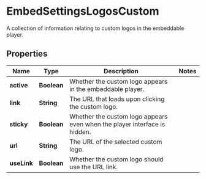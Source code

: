 

# EmbedSettingsLogosCustom

A collection of information relating to custom logos in the embeddable player.

## Properties

| Name | Type | Description | Notes |
|------------ | ------------- | ------------- | -------------|
|**active** | **Boolean** | Whether the custom logo appears in the embeddable player. |  |
|**link** | **String** | The URL that loads upon clicking the custom logo. |  |
|**sticky** | **Boolean** | Whether the custom logo appears even when the player interface is hidden. |  |
|**url** | **String** | The URL of the selected custom logo. |  |
|**useLink** | **Boolean** | Whether the custom logo should use the URL link. |  |



